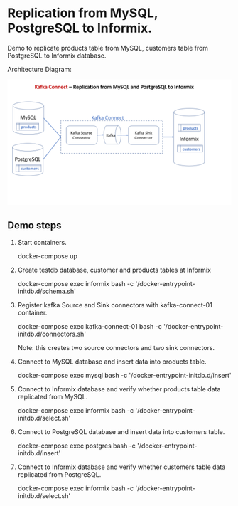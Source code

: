 # Replication from MySQL, PostgreSQL to Informix.

Demo to replicate products table from MySQL, customers table from PostgreSQL to Informix database.

Architecture Diagram:

![alt text](connect.png "Architecture Diagram")


## Demo steps

1. Start containers.

   docker-compose up

2. Create testdb database, customer and products tables at Informix

   docker-compose exec informix bash -c '/docker-entrypoint-initdb.d/schema.sh'

3. Register kafka Source and Sink connectors with kafka-connect-01 container.
   
   docker-compose exec  kafka-connect-01 bash -c '/docker-entrypoint-initdb.d/connectors.sh'

   Note: this creates two source connectors and two sink connectors.

4. Connect to MySQL database and insert data into products table.

   docker-compose exec mysql bash -c '/docker-entrypoint-initdb.d/insert'

5. Connect to Informix database and verify whether products table data replicated from MySQL.
   
   docker-compose exec informix bash -c '/docker-entrypoint-initdb.d/select.sh'

6. Connect to PostgreSQL database and insert data into customers table.
   
   docker-compose exec postgres bash -c '/docker-entrypoint-initdb.d/insert'

5. Connect to Informix database and verify whether customers table data replicated from PostgreSQL.
   
   docker-compose exec informix bash -c '/docker-entrypoint-initdb.d/select.sh'



